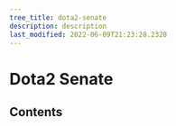 ```yaml
---
tree_title: dota2-senate
description: description
last_modified: 2022-06-09T21:23:28.2328
---
```


# Dota2 Senate

## Contents
